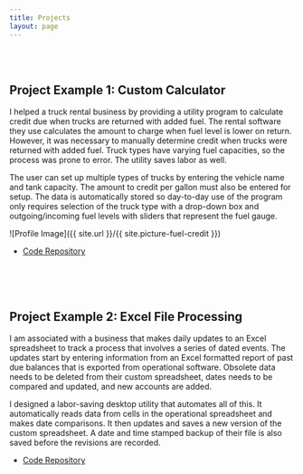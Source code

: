 ```yaml
---
title: Projects
layout: page
---
```


<br>
<br>
<h2>Project Example 1: Custom Calculator</h2>

<p>I helped a truck rental business by providing a utility program to calculate credit due when trucks are returned with added fuel. The rental software they use calculates the amount to charge when fuel level is lower on return. However, it was necessary to manually determine credit when trucks were returned with added fuel. Truck types have varying fuel capacities, so the process was prone to error. The utility saves labor as well.</p>

<p>The user can set up multiple types of trucks by entering the vehicle name and tank capacity. The amount to credit per gallon must also be entered for setup. The data is automatically stored so day-to-day use of the program only requires selection of the truck type with a drop-down box and outgoing/incoming fuel levels with sliders that represent the fuel gauge.</p>

![Profile Image]({{ site.url }}/{{ site.picture-fuel-credit }})

<ul>
	<li><a href="https://raw.githubusercontent.com/jnwillits/my-coding-projects/tic-tac-toe/fuel-credit.py">Code Repository</a></li>
</ul>
<br>
<br>
<br>
<h2>Project Example 2: Excel File Processing</h2>

<p>I am associated with a business that makes daily updates to an Excel spreadsheet to track a process that involves a series of dated events. The updates start by entering information from an Excel formatted report of past due balances that is exported from operational software. Obsolete data needs to be deleted from their custom spreadsheet, dates needs to be compared and updated, and new accounts are added.</p>

<p>I designed a labor-saving desktop utility that automates all of this. It automatically reads data from cells in the operational spreadsheet and makes date comparisons. It then updates and saves a new version of the custom spreadsheet. A date and time stamped backup of their file is also saved before the revisions are recorded.</p>

<ul>
	<li><a href="https://raw.githubusercontent.com/jnwillits/past-due-accounts-utility/master/auction-planner-utility.py">Code Repository</a></li>
</ul>
